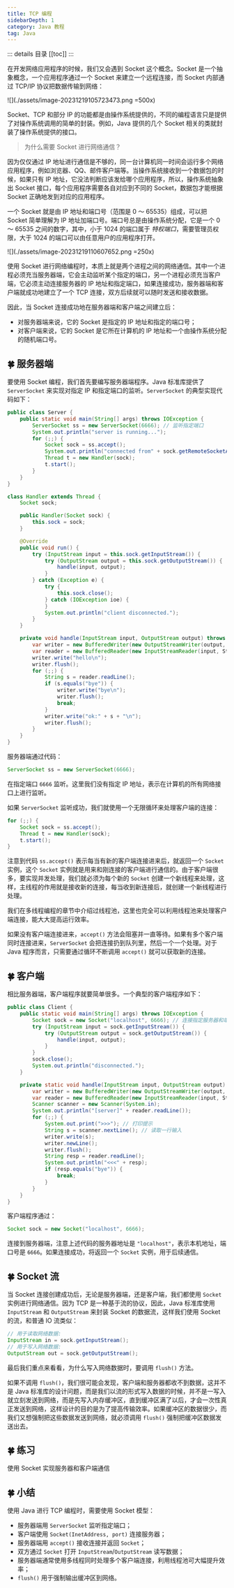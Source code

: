 ```yaml
---
title: TCP 编程
sidebarDepth: 1
category: Java 教程
tag: Java
---
```


::: details 目录
[[toc]]
:::

在开发网络应用程序的时候，我们又会遇到 Socket 这个概念。Socket 是一个抽象概念，一个应用程序通过一个 Socket 来建立一个远程连接，而 Socket 内部通过 TCP/IP 协议把数据传输到网络：

![](./assets/image-20231219105723473.png =500x)

Socket、TCP 和部分 IP 的功能都是由操作系统提供的，不同的编程语言只是提供了对操作系统调用的简单的封装。例如，Java 提供的几个 Socket 相关的类就封装了操作系统提供的接口。

> 为什么需要 Socket 进行网络通信？

因为仅仅通过 IP 地址进行通信是不够的，同一台计算机同一时间会运行多个网络应用程序，例如浏览器、QQ、邮件客户端等。当操作系统接收到一个数据包的时候，如果只有 IP 地址，它没法判断应该发给哪个应用程序，所以，操作系统抽象出 Socket 接口，每个应用程序需要各自对应到不同的 Socket，数据包才能根据 Socket 正确地发到对应的应用程序。

一个 Socket 就是由 IP 地址和端口号（范围是 0 ～ 65535）组成，可以把 Socket 简单理解为 IP 地址加端口号。端口号总是由操作系统分配，它是一个 0 ～ 65535 之间的数字，其中，小于 1024 的端口属于 _特权端口_，需要管理员权限，大于 1024 的端口可以由任意用户的应用程序打开。

![](./assets/image-20231219110607652.png =250x)

使用 Socket 进行网络编程时，本质上就是两个进程之间的网络通信。其中一个进程必须充当服务器端，它会主动监听某个指定的端口，另一个进程必须充当客户端，它必须主动连接服务器的 IP 地址和指定端口，如果连接成功，服务器端和客户端就成功地建立了一个 TCP 连接，双方后续就可以随时发送和接收数据。

因此，当 Socket 连接成功地在服务器端和客户端之间建立后：

- 对服务器端来说，它的 Socket 是指定的 IP 地址和指定的端口号；
- 对客户端来说，它的 Socket 是它所在计算机的 IP 地址和一个由操作系统分配的随机端口号。

## 🍀 服务器端

要使用 Socket 编程，我们首先要编写服务器端程序。Java 标准库提供了 `ServerSocket` 来实现对指定 IP 和指定端口的监听。`ServerSocket` 的典型实现代码如下：

```java {3,5-10,25,29}
public class Server {
    public static void main(String[] args) throws IOException {
        ServerSocket ss = new ServerSocket(6666); // 监听指定端口
        System.out.println("server is running...");
        for (;;) {
            Socket sock = ss.accept();
            System.out.println("connected from" + sock.getRemoteSocketAddress());
            Thread t = new Handler(sock);
            t.start();
        }
    }
}

class Handler extends Thread {
    Socket sock;

    public Handler(Socket sock) {
        this.sock = sock;
    }

    @Override
    public void run() {
        try (InputStream input = this.sock.getInputStream()) {
            try (OutputStream output = this.sock.getOutputStream()) {
                handle(input, output);
            }
        } catch (Exception e) {
            try {
                this.sock.close();
            } catch (IOException ioe) {
            }
            System.out.println("client disconnected.");
        }
    }

    private void handle(InputStream input, OutputStream output) throws IOException {
        var writer = new BufferedWriter(new OutputStreamWriter(output, StandardCharsets.UTF_8));
        var reader = new BufferedReader(new InputStreamReader(input, StandardCharsets.UTF_8));
        writer.write("hello\n");
        writer.flush();
        for (;;) {
            String s = reader.readLine();
            if (s.equals("bye")) {
                writer.write("bye\n");
                writer.flush();
                break;
            }
            writer.write("ok:" + s + "\n");
            writer.flush();
        }
    }
}
```

服务器端通过代码：

```java
ServerSocket ss = new ServerSocket(6666);
```

在指定端口 `6666` 监听。这里我们没有指定 IP 地址，表示在计算机的所有网络接口上进行监听。

如果 `ServerSocket` 监听成功，我们就使用一个无限循环来处理客户端的连接：

```java
for (;;) {
    Socket sock = ss.accept();
    Thread t = new Handler(sock);
    t.start();
}
```

注意到代码 `ss.accept()` 表示每当有新的客户端连接进来后，就返回一个 `Socket` 实例，这个 `Socket` 实例就是用来和刚连接的客户端进行通信的。由于客户端很多，要实现并发处理，我们就必须为每个新的 `Socket` 创建一个新线程来处理，这样，主线程的作用就是接收新的连接，每当收到新连接后，就创建一个新线程进行处理。

我们在多线程编程的章节中介绍过线程池，这里也完全可以利用线程池来处理客户端连接，能大大提高运行效率。

如果没有客户端连接进来，`accept()` 方法会阻塞并一直等待。如果有多个客户端同时连接进来，`ServerSocket` 会把连接扔到队列里，然后一个一个处理。对于 Java 程序而言，只需要通过循环不断调用 `accept()` 就可以获取新的连接。

## 🍀 客户端

相比服务器端，客户端程序就要简单很多。一个典型的客户端程序如下：

```java {3,6,9,26-28}
public class Client {
    public static void main(String[] args) throws IOException {
        Socket sock = new Socket("localhost", 6666); // 连接指定服务器和端口
        try (InputStream input = sock.getInputStream()) {
            try (OutputStream output = sock.getOutputStream()) {
                handle(input, output);
            }
        }
        sock.close();
        System.out.println("disconnected.");
    }

    private static void handle(InputStream input, OutputStream output) throws IOException {
        var writer = new BufferedWriter(new OutputStreamWriter(output, StandardCharsets.UTF_8));
        var reader = new BufferedReader(new InputStreamReader(input, StandardCharsets.UTF_8));
        Scanner scanner = new Scanner(System.in);
        System.out.println("[server]" + reader.readLine());
        for (;;) {
            System.out.print(">>>"); // 打印提示
            String s = scanner.nextLine(); // 读取一行输入
            writer.write(s);
            writer.newLine();
            writer.flush();
            String resp = reader.readLine();
            System.out.println("<<<" + resp);
            if (resp.equals("bye")) {
                break;
            }
        }
    }
}
```

客户端程序通过：

```java
Socket sock = new Socket("localhost", 6666);
```

连接到服务器端，注意上述代码的服务器地址是 `"localhost"`，表示本机地址，端口号是 `6666`。如果连接成功，将返回一个 `Socket` 实例，用于后续通信。

## 🍀 Socket 流

当 Socket 连接创建成功后，无论是服务器端，还是客户端，我们都使用 `Socket` 实例进行网络通信。因为 TCP 是一种基于流的协议，因此，Java 标准库使用 `InputStream` 和 `OutputStream` 来封装 Socket 的数据流，这样我们使用 Socket 的流，和普通 IO 流类似：

```java
// 用于读取网络数据:
InputStream in = sock.getInputStream();
// 用于写入网络数据:
OutputStream out = sock.getOutputStream();
```

最后我们重点来看看，为什么写入网络数据时，要调用 `flush()` 方法。

如果不调用 `flush()`，我们很可能会发现，客户端和服务器都收不到数据，这并不是 Java 标准库的设计问题，而是我们以流的形式写入数据的时候，并不是一写入就立刻发送到网络，而是先写入内存缓冲区，直到缓冲区满了以后，才会一次性真正发送到网络，这样设计的目的是为了提高传输效率。如果缓冲区的数据很少，而我们又想强制把这些数据发送到网络，就必须调用 `flush()` 强制把缓冲区数据发送出去。

## 🍀 练习

使用 Socket 实现服务器和客户端通信

## 🍀 小结

使用 Java 进行 TCP 编程时，需要使用 Socket 模型：

- 服务器端用 `ServerSocket` 监听指定端口；
- 客户端使用 `Socket(InetAddress, port)` 连接服务器；
- 服务器端用 `accept()` 接收连接并返回 `Socket`；
- 双方通过 `Socket` 打开 `InputStream`/`OutputStream` 读写数据；
- 服务器端通常使用多线程同时处理多个客户端连接，利用线程池可大幅提升效率；
- `flush()` 用于强制输出缓冲区到网络。
